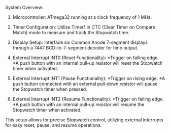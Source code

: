 System Overview:

1. Microcontroller: ATmega32 running at a clock frequency of 1 MHz.

2. Timer Configuration: Utilize Timer1 in CTC (Clear Timer on Compare Match) mode to measure and track the Stopwatch time.

3. Display Setup: Interface six Common Anode 7-segment displays through a 7447 BCD-to-7-segment decoder for time output.

4. External Interrupt INT0 (Reset Functionality):
*Trigger on falling edge.
*A push button with an internal pull-up resistor will reset the Stopwatch timer when activated.

5. External Interrupt INT1 (Pause Functionality):
*Trigger on rising edge.
*A push button connected with an external pull-down resistor will pause the Stopwatch timer when pressed.

6. External Interrupt INT2 (Resume Functionality):
*Trigger on falling edge.
*A push button with an internal pull-up resistor will resume the Stopwatch timer when activated.

This setup allows for precise Stopwatch control, utilizing external interrupts for easy reset, pause, and resume operations.
